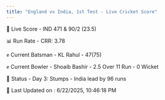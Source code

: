 ```yaml
---
title: "England vs India, 1st Test - Live Cricket Score"
---
```


🔴 Live Score - IND 471 & 90/2 (23.5)  

📊 Run Rate - CRR: 3.78  

✊ Current Batsman - KL Rahul - 47(75)  

✊ Current Bowler - Shoaib Bashir - 2.5 Over 11 Run - 0 Wicket  

📑 Status - Day 3: Stumps - India lead by 96 runs

📝 Last Updated on : 6/22/2025, 10:46:18 PM  

